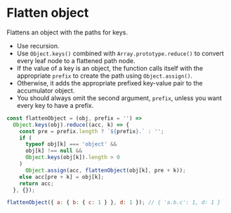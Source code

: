 # Flatten object

Flattens an object with the paths for keys.

* Use recursion.
* Use `Object.keys()` combined with `Array.prototype.reduce()` to convert every leaf node to a flattened path node.
* If the value of a key is an object, the function calls itself with the appropriate `prefix` to create the path using `Object.assign()`.
* Otherwise, it adds the appropriate prefixed key-value pair to the accumulator object.
* You should always omit the second argument, `prefix`, unless you want every key to have a prefix.

```js
const flattenObject = (obj, prefix = '') =>
  Object.keys(obj).reduce((acc, k) => {
    const pre = prefix.length ? `${prefix}.` : '';
    if (
      typeof obj[k] === 'object' &&
      obj[k] !== null &&
      Object.keys(obj[k]).length > 0
    )
      Object.assign(acc, flattenObject(obj[k], pre + k));
    else acc[pre + k] = obj[k];
    return acc;
  }, {});
```

```js
flattenObject({ a: { b: { c: 1 } }, d: 1 }); // { 'a.b.c': 1, d: 1 }
```
